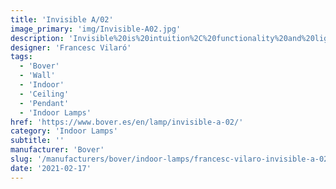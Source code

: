 ```yaml
---
title: 'Invisible A/02'
image_primary: 'img/Invisible-A02.jpg'
description: 'Invisible%20is%20intuition%2C%20functionality%20and%20lightness%20but%2C%20above%20all%2C%20simplicity.%20And%20this%20characteristic%20is%20the%20source%20of%20its%20beauty.%20Its%20simplicity%20gives%20it%20an%20intrinsic%20iconic%20quality.'
designer: 'Francesc Vilaró'
tags:
  - 'Bover'
  - 'Wall'
  - 'Indoor'
  - 'Ceiling'
  - 'Pendant'
  - 'Indoor Lamps'
href: 'https://www.bover.es/en/lamp/invisible-a-02/'
category: 'Indoor Lamps'
subtitle: ''
manufacturer: 'Bover'
slug: '/manufacturers/bover/indoor-lamps/francesc-vilaro-invisible-a-02'
date: '2021-02-17'
---
```

